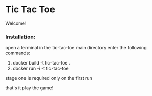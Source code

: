 # Tic Tac Toe
Welcome!

### Installation:

open a terminal in the tic-tac-toe main directory
enter the following commands:
1. docker build -t tic-tac-toe .
2. docker run -i -t tic-tac-toe

stage one is required only on the first run

that's it play the game!

